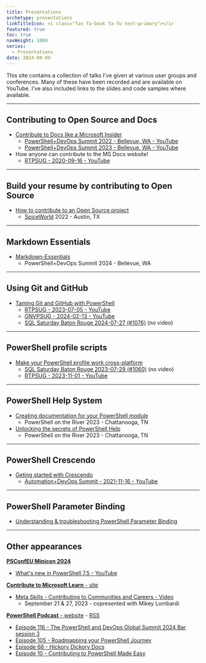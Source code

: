 ```yaml
---
title: Presentations
archetype: presentations
linkTitleIcon: <i class="fas fa-book fa-fw text-primary"></i>
featured: true
toc: true
navWeight: 1000
series:
  - Presentations
date: 2024-08-09
---
```

<!-- markdownlint-disable MD041 MD033 -->

This site contains a collection of talks I've given at various user groups and conferences.
Many of these have been recorded and are available on YouTube. I've also included links to the
slides and code samples where available.

---

## Contributing to Open Source and Docs

- [Contribute to Docs like a Microsoft Insider][01]
  - [PowerShell+DevOps Summit 2022 - Bellevue, WA - <i class="fab fa-youtube"></i> YouTube][25]
  - [PowerShell+DevOps Summit 2023 - Bellevue, WA - <i class="fab fa-youtube"></i> YouTube][29]
- How anyone can contribute to the MS Docs website!
  - [RTPSUG - 2020-09-16 - <i class="fab fa-youtube"></i> YouTube][23]

---

## Build your resume by contributing to Open Source

- [How to contribute to an Open Source project][02]
  - [SpiceWorld][22] 2022 - Austin, TX

---

## Markdown Essentials

- [Markdown-Essentials][03]
  - PowerShell+DevOps Summit 2024 - Bellevue, WA

---

## Using Git and GitHub

- [Taming Git and GitHub with PowerShell][04]
  - [RTPSUG - 2023-07-05 - <i class="fab fa-youtube"></i> YouTube][24]
  - [GNVPSUG - 2024-02-13 - <i class="fab fa-youtube"></i> YouTube][28]
  - [SQL Saturday Baton Rouge 2024-07-27 (#1076)][31] (no video)

---

## PowerShell profile scripts

- [Make your PowerShell profile work cross-platform][05]
  - [SQL Saturday Baton Rouge 2023-07-29 (#1060)][30] (no video)
  - [RTPSUG - 2023-11-01 - <i class="fab fa-youtube"></i> YouTube][27]

---

## PowerShell Help System

- [Creating documentation for your PowerShell module][16]
  - PowerShell on the River 2023 - Chattanooga, TN
- [Unlocking the secrets of PowerShell Help][06]
  - PowerShell on the River 2023 - Chattanooga, TN

---

## PowerShell Crescendo

- [Geting started with Crescendo][07]
  - [Automation+DevOps Summit - 2021-11-16 - <i class="fab fa-youtube"></i> YouTube][26]

---

## PowerShell Parameter Binding

- [Understanding & troubleshooting PowerShell Parameter Binding][08]

---

## Other appearances

[**PSConfEU Minicon 2024**][33]

- [What's new in PowerShell 7.5 - <i class="fab fa-youtube"></i> YouTube][32]

[**Contribute to Microsoft Learn** - site][15]

- [Meta Skills - Contributing to Communities and Careers - <i class="fa-solid fa-play"></i> Video][14]
  -	September 21 & 27, 2023 - copresented with Mikey Lombardi

[**PowerShell Podcast** - website][17] - [RSS][12]

- [Episode 116 - The PowerShell and DevOps Global Summit 2024 Bar session 3][21]
- [Episode 105 - Roadmapping your PowerShell Journey][20]
- [Episode 68 - Hickory Dickory Docs][19]
- [Episode 10 - Contributing to PowerShell Made Easy][18]

<!-- link references -->
[01]: ./01-contributedocs/
[02]: ./02-opensource/
[03]: ./03-markdown/
[04]: ./04-github/
[05]: ./05-psprofiles/
[06]: ./06-pshelp/
[07]: ./07-crescendo/
[08]: ./08-binding/
[12]: https://feed.podbean.com/powershellpodcast/feed.xml
[13]: https://github.com/sdwheeler/presentations
[14]: https://learn-video.azurefd.net/vod/player?id=afb384b7-fd83-474d-a3f2-23dfacc127cf
[15]: https://learn.microsoft.com/contribute/
[16]: https://mikefrobbins.github.io/psdocs-how-to
[17]: https://powershellpodcast.podbean.com/
[18]: https://powershellpodcast.podbean.com/e/contributing-to-powershell-made-easy-with-sean-wheeler/
[19]: https://powershellpodcast.podbean.com/e/hickory-dickory-docs/
[20]: https://powershellpodcast.podbean.com/e/roadmapping-your-powershell-journey-with-sean-wheeler/
[21]: https://powershellpodcast.podbean.com/e/the-powershell-and-devops-global-summit-2024-bar-session-3/
[22]: https://www.spiceworks.com/spiceworld/
[23]: https://www.youtube.com/watch?v=0_DEB61YOMc
[24]: https://www.youtube.com/watch?v=5TPR66fFrsQ
[25]: https://www.youtube.com/watch?v=9-_VPIu6zLw
[26]: https://www.youtube.com/watch?v=acynivRDg7g
[27]: https://www.youtube.com/watch?v=sajRAA9dkEY
[28]: https://www.youtube.com/watch?v=SuNCSbDzaow
[29]: https://www.youtube.com/watch?v=ZQODV8krq1Q
[30]: https://sqlsaturday.com/2023-07-29-sqlsaturday1060/
[31]: https://sqlsaturday.com/2024-07-27-sqlsaturday1076/
[32]: https://www.youtube.com/watch?v=MxbLovkvOC0
[33]: https://psconf.eu/recordings/minicon-2024/